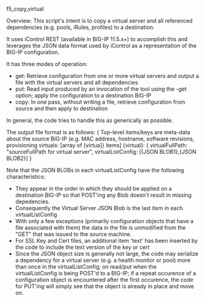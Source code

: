 f5_copy_virtual

Overview: This script's intent is to copy a virtual server and all referenced dependencies (e.g. pools, iRules, profiles) to a destination.

It uses iControl REST (available in BIG-IP 11.5.x+) to accomplish this and leverages the JSON data format used by iControl as a representation of the BIG-IP configuration.

It has three modes of operation:
- get: Retrieve configuration from one or more virtual servers and output a file with the virtual servers and all dependencies
- put: Read input produced by an invocation of the tool using the -get option; apply the configuration to a destination BIG-IP
- copy: In one pass, without writing a file, retrieve configuration from source and then apply to destination

In general, the code tries to handle this as generically as possible.

The output file format is as follows:
{
 Top-level items/keys are meta-data about the source BIG-IP (e.g. MAC address, hostname, software revisions, provisioning
 virtuals: [array of {virtua]} items]
   {virtual}: { virtualFullPath: "sourceFullPath for virtual server", virtualListConfig: [{JSON BLOB1},{JSON BLOB2}] 
}

Note that the JSON BLOBs in each virtualListConfig have the following characteristics:
- They appear in the order in which they should be applied on a destination BIG-IP so that POST'ing any Blob doesn't result in missing depedencies.
- Consequently the Virtual Server JSON Blob is the last item in each virtualListConfig
- With only a few exceptions (primarily configuration objects that have a file associated with them) the data in the file is unmodified from the "GET" that was issued to the source machine.
- For SSL Key and Cert files, an additional item 'text' has been inserted by the code to include the text version of the key or cert
- Since the JSON object size is generally not large, the code may serialize a dependency for a virtual server (e.g. a health monitor or pool) more than once in the virtualListConfig; on read/put when the virtualListConfig is being POST'd to a BIG-IP; if a repeat occurence of a configuration object is encountered after the first occurence, the code for PUT'ing will simply see that the object is already in place and move on.
